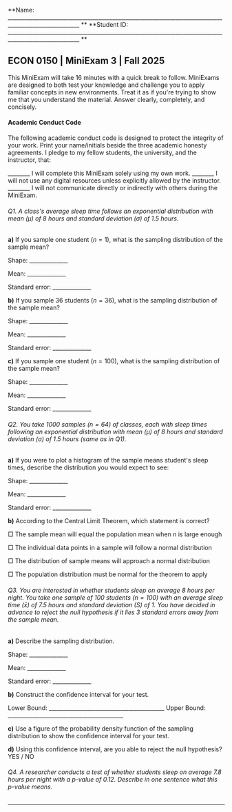 **Name: ________________________________________________________________________________________________________ **                          **Student ID: ________________________________________________________________________________________________________ **

## ECON 0150 | MiniExam 3 | Fall 2025

This MiniExam will take 16 minutes with a quick break to follow. MiniExams are designed to both test your knowledge and challenge you to apply familiar concepts in new environments. Treat it as if you're trying to show me that you understand the material. Answer clearly, completely, and concisely.

#### Academic Conduct Code

The following academic conduct code is designed to protect the integrity of your work. Print your name/initials beside the three academic honesty agreements. I pledge to my fellow students, the university, and the instructor, that:

________ I will complete this MiniExam solely using my own work.
________ I will not use any digital resources unless explicitly allowed by the instructor.
________ I will not communicate directly or indirectly with others during the MiniExam.







###### Q1. A class's average sleep time follows an *exponential* distribution with mean (μ) of 8 hours and standard deviation (σ) of 1.5 hours.

**a)** If you sample one student ($n=1$), what is the sampling distribution of the sample mean?

Shape: ______________

Mean: ______________

Standard error: ______________

**b)** If you sample 36 students ($n=36$), what is the sampling distribution of the sample mean?

Shape: ______________

Mean: ______________

Standard error: ______________

**c)** If you sample one student ($n=100$), what is the sampling distribution of the sample mean?

Shape: ______________

Mean: ______________

Standard error: ______________

###### Q2. You take 1000 samples ($n=64$) of classes, each with sleep times following an *exponential* distribution with mean (μ) of 8 hours and standard deviation (σ) of 1.5 hours (*same as in Q1*).

**a)** If you were to plot a histogram of the sample means student's sleep times, describe the distribution you would expect to see:

Shape: ______________

Mean: ______________

Standard error: ______________

**b)** According to the Central Limit Theorem, which statement is correct?

□ The sample mean will equal the population mean when n is large enough

□ The individual data points in a sample will follow a normal distribution 

□ The distribution of sample means will approach a normal distribution

□ The population distribution must be normal for the theorem to apply

###### Q3. You are interested in whether students sleep on average 8 hours per night. You take one sample of 100 students ($n=100$) with an average sleep time ($\bar{x}$) of 7.5 hours and standard deviation ($S$) of $1$. You have decided in advance to reject the null hypothesis if it lies 3 standard errors away from the sample mean.

**a)** Describe the sampling distribution. 

Shape: ______________

Mean: ______________

Standard error: ______________

**b)** Construct the confidence interval for your test.

Lower Bound: __________________________________________                                    Upper Bound: __________________________________________

**c)** Use a figure of the probability density function of the sampling distribution to show the confidence interval for your test.





**d)** Using this confidence interval, are you able to reject the null hypothesis?        YES / NO

###### Q4. A researcher conducts a test of whether students sleep on average 7.8 hours per night with a p-value of 0.12. Describe in one sentence what this p-value means.

______________________________________________________________________________________________________________________________________________________________________________________________________________________________________________________

